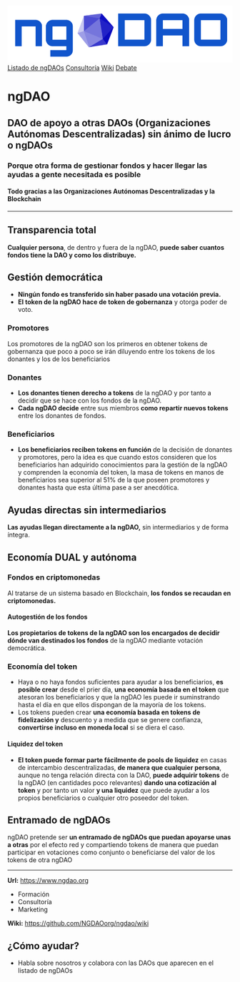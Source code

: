 <img src="/assets/images/ngDAOlogo9.png" class="logo" alt="ngDAO logo">
<link rel="stylesheet" href="/assets/css/styles.css">
<div class="scrollmenu">
  <a href="/ngdaos.html">Listado de ngDAOs</a>
  <a href="/consultoria.md">Consultoría</a>
  <a href="https://github.com/NGDAOorg/ngdao/wiki">Wiki</a>
  <a href="https://github.com/NGDAOorg/ngdao/discussions">Debate</a>
</div>

# ngDAO

## DAO de apoyo a otras DAOs (Organizaciones Autónomas Descentralizadas) sin ánimo de lucro o ngDAOs

### Porque otra forma de gestionar fondos y hacer llegar las ayudas a gente necesitada es posible
#### Todo gracias a las Organizaciones Autónomas Descentralizadas y la Blockchain

-------------------

## Transparencia total

**Cualquier persona**, de dentro y fuera de la ngDAO, **puede saber cuantos fondos tiene la DAO y como los distribuye.**

## Gestión democrática

* **Ningún fondo es transferido sin haber pasado una votación previa.**
* **El token de la ngDAO hace de token de gobernanza** y otorga poder de voto.

### Promotores

Los promotores de la ngDAO son los primeros en obtener tokens de gobernanza que poco a poco se irán diluyendo entre los tokens de los donantes y los de los beneficiarios

### Donantes

* **Los donantes tienen derecho a tokens** de la ngDAO y por tanto a decidir que se hace con los fondos de la ngDAO.
* **Cada ngDAO decide** entre sus miembros **como repartir nuevos tokens** entre los donantes de fondos.

### Beneficiarios

* **Los beneficiarios reciben tokens en función** de la decisión de donantes y promotores, pero la idea es que cuando estos consideren que los beneficiarios han adquirido conocimientos para la gestión de la ngDAO y comprenden la economía del token, la masa de tokens en manos de beneficiarios sea superior al 51% de la que poseen promotores y donantes hasta que esta última pase a ser anecdótica.

## Ayudas directas sin intermediarios

**Las ayudas llegan directamente a la ngDAO,** sin intermediarios y de forma íntegra.

## Economía DUAL y autónoma

### Fondos en criptomonedas
  
  Al tratarse de un sistema basado en Blockchain, **los fondos se recaudan en criptomonedas.**
  
#### Autogestión de los fondos
  
  **Los propietarios de tokens de la ngDAO son los encargados de decidir dónde van destinados los fondos** de la ngDAO mediante votación democrática.
  
### Economía del token
  
  * Haya o no haya fondos suficientes para ayudar a los beneficiarios, **es posible crear** desde el prier día, **una economía basada en el token** que atesoran los beneficiarios y que la ngDAO les puede ir suminstrando hasta el día en que ellos dispongan de la mayoría de los tokens.
  * Los tokens pueden crear **una economía basada en tokens de fidelización y** descuento y a medida que se genere confianza, **convertirse incluso en moneda local** si se diera el caso.
  
#### Liquidez del token
  
  * **El token puede formar parte fácilmente de pools de liquidez** en casas de intercambio descentralizadas, **de manera que cualquier persona**, aunque no tenga relación directa con la DAO, **puede adquirir tokens** de la ngDAO (en cantidades poco relevantes) **dando una cotización al token** y por tanto un valor **y una liquidez** que puede ayudar a los propios beneficiarios o cualquier otro poseedor del token.
  
## Entramado de ngDAOs

  ngDAO pretende ser **un entramado de ngDAOs que puedan apoyarse unas a otras** por el efecto red y compartiendo tokens de manera que puedan participar en votaciones como conjunto o beneficiarse del valor de los tokens de otra ngDAO

--------------------

**Url:** <https://www.ngdao.org>

* Formación
* Consultoría
* Marketing

**Wiki:** <https://github.com/NGDAOorg/ngdao/wiki>

## ¿Cómo ayudar?

* Habla sobre nosotros y colabora con las DAOs que aparecen en el listado de ngDAOs

